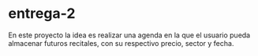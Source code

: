 # entrega-2

En este proyecto la idea es realizar una agenda en la que el usuario pueda almacenar futuros recitales, con su respectivo precio, sector y fecha.
